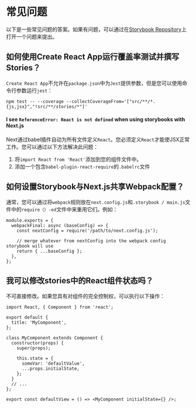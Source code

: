 # 常见问题

以下是一些常见问题的答案。如果有问题，可以通过在[Storybook Repository](https://github.com/storybookjs/storybook/)上打开一个问题来提出。

## 如何使用Create React App运行覆盖率测试并撰写Stories？

`Create React App`不允许在`package.json`中为`Jest`提供参数，但是您可以使用命令行参数运行`jest`：

```text
npm test -- --coverage --collectCoverageFrom='["src/**/*.{js,jsx}","!src/**/stories/*"]'
```

#### I see `ReferenceError: React is not defined` when using storybooks with Next.js <a id="i-see-referenceerror-react-is-not-defined-when-using-storybooks-with-nextjs"></a>

Next通过babel插件自动为所有文件定义`React`。您必须定义`React`才能使JSX正常工作。您可以通过以下方法解决此问题：

1. 将`import React from 'React'`添加到您的组件文件中。
2. 添加一个包含`babel-plugin-react-require`的`.babelrc`文件

## 如何设置Storybook与Next.js共享Webpack配置？

通常，您可以通过将`webpack`规则放在`next.config.js`和`.storybook / main.js`文件中的`require（）-ed`文件中来重用它们。例如：

```text
module.exports = {
  webpackFinal: async (baseConfig) => {
    const nextConfig = require('/path/to/next.config.js');

    // merge whatever from nextConfig into the webpack config storybook will use
    return { ...baseConfig };
  },
};
```

## 我可以修改stories中的React组件状态吗？

不可直接修改。如果您具有对组件的完全控制权，可以执行以下操作：

```text
import React, { Component } from 'react';

export default {
  title: 'MyComponent',
};

class MyComponent extends Component {
  constructor(props) {
    super(props);

    this.state = {
      someVar: 'defaultValue',
      ...props.initialState,
    };
  }
  // ...
};

export const defaultView = () => <MyComponent initialState={} />;
```

